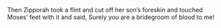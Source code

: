 Then Zipporah took a flint and cut off her son’s foreskin and touched Moses’ feet with it and said, Surely you are a bridegroom of blood to me!
